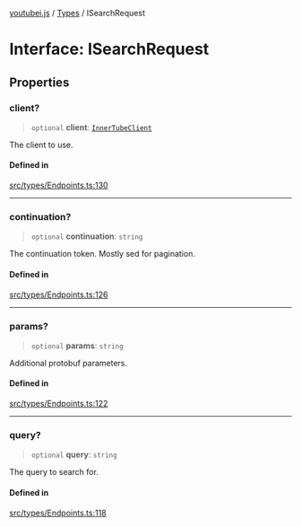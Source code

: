 [youtubei.js](../../../README.md) / [Types](../README.md) / ISearchRequest

# Interface: ISearchRequest

## Properties

### client?

> `optional` **client**: [`InnerTubeClient`](../type-aliases/InnerTubeClient.md)

The client to use.

#### Defined in

[src/types/Endpoints.ts:130](https://github.com/LuanRT/YouTube.js/blob/305a398158a6cac82e6ef288fed4bf1661c89d52/src/types/Endpoints.ts#L130)

***

### continuation?

> `optional` **continuation**: `string`

The continuation token. Mostly sed for pagination.

#### Defined in

[src/types/Endpoints.ts:126](https://github.com/LuanRT/YouTube.js/blob/305a398158a6cac82e6ef288fed4bf1661c89d52/src/types/Endpoints.ts#L126)

***

### params?

> `optional` **params**: `string`

Additional protobuf parameters.

#### Defined in

[src/types/Endpoints.ts:122](https://github.com/LuanRT/YouTube.js/blob/305a398158a6cac82e6ef288fed4bf1661c89d52/src/types/Endpoints.ts#L122)

***

### query?

> `optional` **query**: `string`

The query to search for.

#### Defined in

[src/types/Endpoints.ts:118](https://github.com/LuanRT/YouTube.js/blob/305a398158a6cac82e6ef288fed4bf1661c89d52/src/types/Endpoints.ts#L118)
